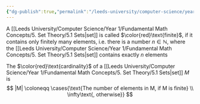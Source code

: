 ```yaml
---
{"dg-publish":true,"permalink":"/leeds-university/computer-science/year-1/fundamental-math-concepts/5-set-theory/definitions/definition-5-10-cardinality/","tags":["Definition"]}
---
```


A [[Leeds University/Computer Science/Year 1/Fundamental Math Concepts/5. Set Theory/5.1 Sets\|set]] is called $\color{red}\text{finite}$, if it contains only finitely many elements, i.e. there is a number $n \in \mathbb{N}$, where the [[Leeds University/Computer Science/Year 1/Fundamental Math Concepts/5. Set Theory/5.1 Sets\|set]] contains exactly $n$ elements

The $\color{red}\text{cardinality}$ of a [[Leeds University/Computer Science/Year 1/Fundamental Math Concepts/5. Set Theory/5.1 Sets\|set]] $M$ is
$$
|M| \coloneqq \cases{\text{The number of elements in M, if M is finite} \\ \infty\text{, otherwise}}
$$
